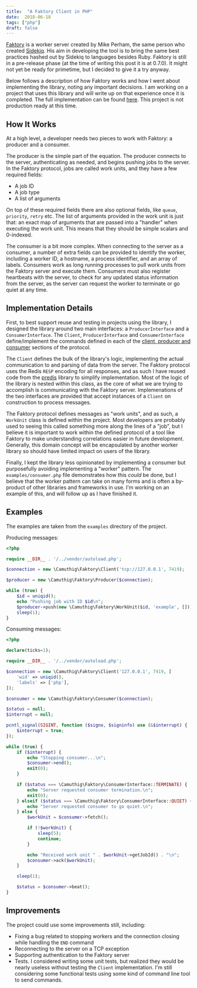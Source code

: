 ```yaml
---
title:  "A Faktory Client in PHP"
date:  2018-06-18
tags: ["php"]
draft: false
---
```


[Faktory](http://contribsys.com/faktory/) is a worker server created by Mike Perham, the same person who created
[Sidekiq](https://sidekiq.org/). His aim in developing the tool is to bring the same best practices hashed out by
Sidekiq to languages besides Ruby. Faktory is still in a pre-release phase (at the time of writing this post it is at
0.7.0). It might not yet be ready for primetime, but I decided to give it a try anyway.

Below follows a description of how Faktory works and how I went about implementing the library, noting any important
decisions. I am working on a project that uses this library and will write up on that experience once
it is completed. The full implementation can be found [here](https://github.com/camuthig/faktory-client-php). This
project is not production ready at this time.

## How It Works

At a high level, a developer needs two pieces to work with Faktory: a producer and a consumer.

The producer is the simple part of the equation. The producer connects to the server, authenticating as needed, and
begins pushing jobs to the server. In the Faktory protocol, jobs are called work units, and they have a few required
fields:

* A job ID
* A job type
* A list of arguments

On top of these required fields there are also optional fields, like `queue`, `priority`, `retry` etc. The list of
arguments provided in the work unit is just that: an exact map of arguments that are passed into a "handler" when
executing the work unit. This means that they should be simple scalars and 0-indexed.

The consumer is a bit more complex. When connecting to the server as a consumer, a number of extra fields can be
provided to identify the worker, including a worker ID, a hostname, a process identifier, and an array of labels.
Consumers work as long running processes to pull work units from the Faktory server and execute them. Consumers
must also register heartbeats with the server, to check for any updated status information from the server, as the
server can request the worker to terminate or go quiet at any time.

## Implementation Details


First, to best support reuse and testing in projects using the library, I designed the library around two main
interfaces: a `ProducerInterface` and a `ConsumerInterface`. The `Client`, `ProducerInterface` and `ConsumerInterface`
define/implement the commands defined in each of the [client, producer and consumer](https://github.com/contribsys/faktory/blob/master/docs/protocol-specification.md#client-commands)
sections of the protocol.

The `Client` defines the bulk of the library's logic, implementing the actual communication to and parsing of data
from the server. The Faktory protocol uses the Redis `RESP` encoding for all responses, and as such I have reused
code from the [predis](https://github.com/nrk/predis) library to simplify implementation. Most of the logic of the library
is nested within this class, as the core of what we are trying to accomplish is communicating with the Faktory server.
Implemenations of the two interfaces are provided that accept instances of a `Client` on construction to process messages.

The Faktory protocol defines messages as "work units", and as such, a `WorkUnit` class is defined within the project. Most
developers are probably used to seeing this called something more along the lines of a "job", but I believe it is
important to work within the defined protocol of a tool like Faktory to make understanding correlations easier in
future development. Generally, this domain concept will be encapsulated by another worker library so should have
limited impact on users of the library.

Finally, I kept the library less opinionated by implementing a consumer but purposefully avoiding implementing
a "worker" pattern. The `examples/consumer.php` file demonstrates how this _could_ be done, but I believe that the
worker pattern can take on many forms and is often a by-product of other libraries and frameworks in use. I'm working
on an example of this, and will follow up as I have finished it.

## Examples

The examples are taken from the `examples` directory of the project.

Producing messages:

```php
<?php

require __DIR__ . '/../vendor/autoload.php';

$connection = new \Camuthig\Faktory\Client('tcp://127.0.0.1', 7419);

$producer = new \Camuthig\Faktory\Producer($connection);

while (true) {
    $id = uniqid();
    echo "Pushing job with ID $id\n";
    $producer->push(new \Camuthig\Faktory\WorkUnit($id, 'example', []));
    sleep(1);
}
```

Consuming messages:
```php
<?php

declare(ticks=1);

require __DIR__ . '/../vendor/autoload.php';

$connection = new \Camuthig\Faktory\Client('127.0.0.1', 7419, [
    'wid' => uniqid(),
    'labels' => ['php'],
]);

$consumer = new \Camuthig\Faktory\Consumer($connection);

$status = null;
$interrupt = null;

pcntl_signal(SIGINT, function ($signo, $signinfo) use (&$interrupt) {
    $interrupt = true;
});

while (true) {
    if ($interrupt) {
        echo "Stopping consumer...\n";
        $consumer->end();
        exit(0);
    }

    if ($status === \Camuthig\Faktory\ConsumerInterface::TERMINATE) {
        echo "Server requested consumer termination.\n";
        exit(0);
    } elseif ($status === \Camuthig\Faktory\ConsumerInterface::QUIET) {
        echo "Server requested consumer to go quiet.\n";
    } else {
        $workUnit = $consumer->fetch();

        if (!$workUnit) {
            sleep(5);
            continue;
        }

        echo "Received work unit " . $workUnit->getJobId() . "\n";
        $consumer->ack($workUnit);
    }

    sleep(1);

    $status = $consumer->beat();
}
```

## Improvements

The project could use some improvements still, including:

* Fixing a bug related to stopping workers and the connection closing while handling the `END` command
* Reconnecting to the server on a TCP exception
* Supporting authentication to the Faktory server
* Tests. I considered writing some unit tests, but realized they would be nearly useless without testing the
`Client` implementation. I'm still considering some functional tests using some kind of command line tool to send
commands.
